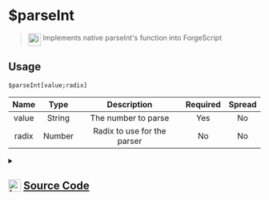 # $parseInt
> <img align="top" src="https://upload.wikimedia.org/wikipedia/commons/thumb/e/e4/Infobox_info_icon.svg/160px-Infobox_info_icon.svg.png?20150409153300" alt="image" width="25" height="auto"> Implements native parseInt's function into ForgeScript
## Usage
```
$parseInt[value;radix]
```
| Name | Type | Description | Required | Spread
| :---: | :---: | :---: | :---: | :---: |
value | String | The number to parse | Yes | No
radix | Number | Radix to use for the parser | No | No
<details>
<summary>
    
## <img align="top" src="https://cdn4.iconfinder.com/data/icons/iconsimple-logotypes/512/github-512.png" alt="image" width="25" height="auto">  [Source Code](https://github.com/tryforge/ForgeScript-V2/blob/main/src/native/parseInt.ts)
    
</summary>
    
```ts
import { ArgType, NativeFunction, Return } from "../structures"

export default new NativeFunction({
    name: "$parseInt",
    version: "1.2.0",
    description: "Implements native parseInt's function into ForgeScript",
    unwrap: true,
    brackets: true,
    args: [
        {
            name: "value",
            description: "The number to parse",
            rest: false,
            required: true,
            type: ArgType.String
        },
        {
            name: "radix",
            rest: false,
            required: false,
            description: "Radix to use for the parser",
            type: ArgType.Number
        }
    ],
    execute(ctx, [ val, radix ]) {
        return Return.success(parseInt(val, radix ?? undefined))
    },
})
```
    
</details>